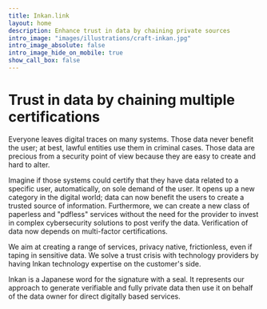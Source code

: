 ```yaml
---
title: Inkan.link
layout: home
description: Enhance trust in data by chaining private sources
intro_image: "images/illustrations/craft-inkan.jpg"
intro_image_absolute: false
intro_image_hide_on_mobile: true
show_call_box: false
---
```


# Trust in data by chaining multiple certifications

Everyone leaves digital traces on many systems. Those data never benefit the user; at best, lawful entities use them in criminal cases. Those data are precious from a security point of view because they are easy to create and hard to alter.

Imagine if those systems could certify that they have data related to a specific user, automatically, on sole demand of the user. It opens up a new category in the digital world; data can now benefit the users to create a trusted source of information. Furthermore,  we can create a new class of paperless and "pdfless" services without the need for the provider to invest in complex cybersecurity solutions to post verify the data. Verification of data now depends on multi-factor certifications.

We aim at creating a range of services, privacy native, frictionless, even if taping in sensitive data.
We solve a trust crisis with technology providers by having Inkan technology expertise on the customer's side.

Inkan is a Japanese word for the signature with a seal. It represents our approach to generate verifiable and fully private data then use it on behalf of the data owner for direct digitally based services.
